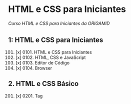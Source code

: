 # HTML e CSS para Iniciantes

###### Curso HTML e CSS para Iniciantes da ORIGAMID

## 1: HTML e CSS para Iniciantes

0101.  [x] 0101.  HTML e CSS para Iniciantes
0102.  [x] 0102.  HTML, CSS e JavaScript
0103.  [x] 0103.  Editor de Código
0104.  [x] 0104. Browser

## 2. HTML e CSS Básico

0201. [x] 0201. Tag

